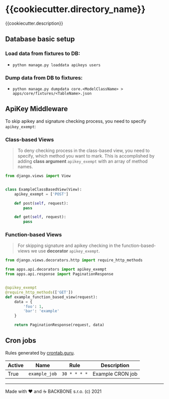 # {{cookiecutter.directory_name}}

{{cookiecutter.description}}

## Database basic setup

### Load data from fixtures to DB:
- `python manage.py loaddata apikeys users`

### Dump data from DB to fixtures:
- `python manage.py dumpdata core.<ModelClassName> > apps/core/fixtures/<TableName>.json`

## ApiKey Middleware

To skip apikey and signature checking process, you need to specify `apikey_exempt`:

### Class-based Views

> To deny checking process in the class-based view, you need to specify, which method you want to mark.
> This is accomplished by adding **class argument** `apikey_exempt` with an array of method names.

```python
from django.views import View


class ExampleClassBasedView(View):
    apikey_exempt = ['POST']

    def post(self, request):
        pass

    def get(self, request):
        pass
```

### Function-based Views

> For skipping signature and apikey checking in the function-based-views we use **decorator** `apikey_exempt`.

```python
from django.views.decorators.http import require_http_methods

from apps.api.decorators import apikey_exempt
from apps.api.response import PaginationResponse


@apikey_exempt
@require_http_methods(['GET'])
def example_function_based_view(request):
    data = {
        'foo': 1,
        'bar': 'example'
    }

    return PaginationResponse(request, data)
```

## Cron jobs

Rules generated by [crontab.guru](https://crontab.guru/).

| Active | Name                           | Rule          | Description                                               |
|--------|--------------------------------|---------------|-----------------------------------------------------------|
| True   | `example_job`                  | `30 * * * *`  | Example CRON job                                          |

---
Made with ❤️ and ☕️ BACKBONE s.r.o. (c) 2021
